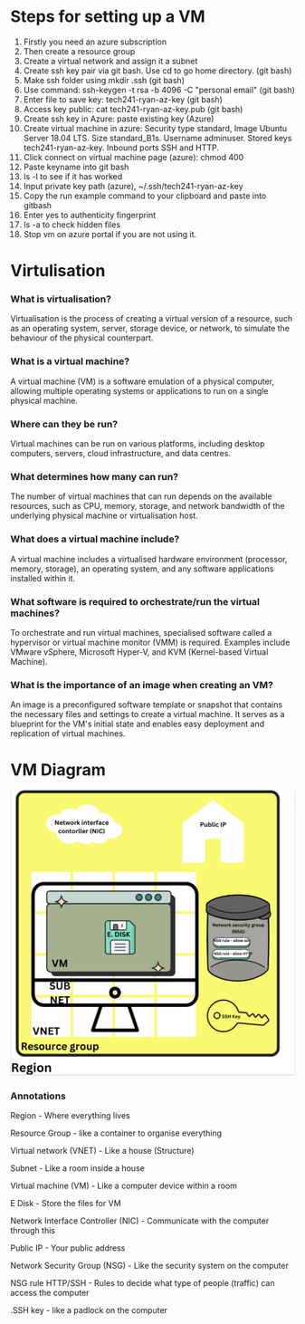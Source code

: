 # Steps for setting up a VM
1. Firstly you need an azure subscription
2. Then create a resource group
3. Create a virtual network and assign it a subnet
4. Create ssh key pair via git bash. Use cd to go home directory. (git bash)
5. Make ssh folder using mkdir .ssh (git bash)
6. Use command: ssh-keygen -t rsa -b 4096 -C "personal email" (git bash)
7. Enter file to save key: tech241-ryan-az-key (git bash)
8. Access key public: cat tech241-ryan-az-key.pub (git bash)
9. Create ssh key in Azure: paste existing key (Azure)
10. Create virtual machine in azure: Security type standard, Image Ubuntu Server 18.04 LTS. Size standard_B1s. Username adminuser. Stored keys tech241-ryan-az-key. Inbound ports SSH and HTTP.
11. Click connect on virtual machine page (azure): chmod 400 <keyname>
12. Paste keyname into git bash
13. ls -l to see if it has worked
14. Input private key path (azure), ~/.ssh/tech241-ryan-az-key
15. Copy the run example command to your clipboard and paste into gitbash
16. Enter yes to authenticity fingerprint
17. ls -a to check hidden files
18. Stop vm on azure portal if you are not using it.




 # Virtulisation
### What is virtualisation?
Virtualisation is the process of creating a virtual version of a resource, such as an operating system, server, storage device, or network, to simulate the behaviour of the physical counterpart.
### What is a virtual machine?
A virtual machine (VM) is a software emulation of a physical computer, allowing multiple operating systems or applications to run on a single physical machine.
### Where can they be run?
Virtual machines can be run on various platforms, including desktop computers, servers, cloud infrastructure, and data centres.
### What determines how many can run?
The number of virtual machines that can run depends on the available resources, such as CPU, memory, storage, and network bandwidth of the underlying physical machine or virtualisation host.
### What does a virtual machine include?
A virtual machine includes a virtualised hardware environment (processor, memory, storage), an operating system, and any software applications installed within it.
### What software is required to orchestrate/run the virtual machines?
To orchestrate and run virtual machines, specialised software called a hypervisor or virtual machine monitor (VMM) is required. Examples include VMware vSphere, Microsoft Hyper-V, and KVM (Kernel-based Virtual Machine).
### What is the importance of an image when creating an VM?
An image is a preconfigured software template or snapshot that contains the necessary files and settings to create a virtual machine. It serves as a blueprint for the VM's initial state and enables easy deployment and replication of virtual machines.


# VM Diagram
![Alt text](<MicrosoftTeams-image (3).png>)
### Annotations
Region - Where everything lives


Resource Group - like a container to organise everything


Virtual network (VNET) - Like a house (Structure)


Subnet - Like a room inside a house


Virtual machine (VM) - Like a computer device within a room


E Disk - Store the files for VM


Network Interface Controller (NIC) - Communicate with the computer through this


Public IP - Your public address


Network Security Group (NSG) - Like the security system on the computer


NSG rule HTTP/SSH - Rules to decide what type of people (traffic) can access the computer


.SSH key - like a padlock on the computer